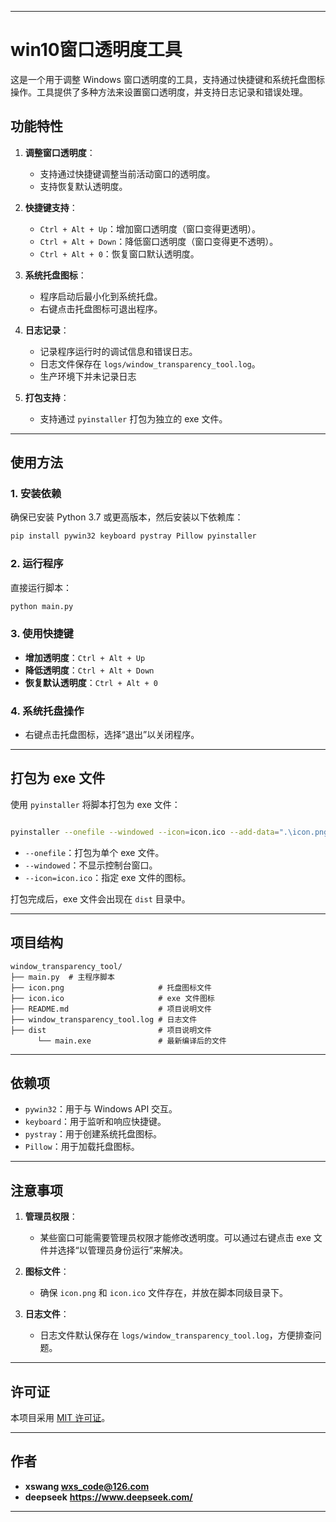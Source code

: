 
---

# win10窗口透明度工具

这是一个用于调整 Windows 窗口透明度的工具，支持通过快捷键和系统托盘图标操作。工具提供了多种方法来设置窗口透明度，并支持日志记录和错误处理。

## 功能特性

1. **调整窗口透明度**：
   - 支持通过快捷键调整当前活动窗口的透明度。
   - 支持恢复默认透明度。

2. **快捷键支持**：
   - `Ctrl + Alt + Up`：增加窗口透明度（窗口变得更透明）。
   - `Ctrl + Alt + Down`：降低窗口透明度（窗口变得更不透明）。
   - `Ctrl + Alt + 0`：恢复窗口默认透明度。

3. **系统托盘图标**：
   - 程序启动后最小化到系统托盘。
   - 右键点击托盘图标可退出程序。

4. **日志记录**：
   - 记录程序运行时的调试信息和错误日志。
   - 日志文件保存在 `logs/window_transparency_tool.log`。
   - 生产环境下并未记录日志

5. **打包支持**：
   - 支持通过 `pyinstaller` 打包为独立的 exe 文件。

---

## 使用方法

### 1. 安装依赖

确保已安装 Python 3.7 或更高版本，然后安装以下依赖库：

```bash
pip install pywin32 keyboard pystray Pillow pyinstaller
```

### 2. 运行程序

直接运行脚本：

```bash
python main.py
```

### 3. 使用快捷键

- **增加透明度**：`Ctrl + Alt + Up`
- **降低透明度**：`Ctrl + Alt + Down`
- **恢复默认透明度**：`Ctrl + Alt + 0`

### 4. 系统托盘操作

- 右键点击托盘图标，选择“退出”以关闭程序。

---

## 打包为 exe 文件

使用 `pyinstaller` 将脚本打包为 exe 文件：

```bash

pyinstaller --onefile --windowed --icon=icon.ico --add-data=".\icon.png;." --hidden-import pystray --clean main.py
```

- `--onefile`：打包为单个 exe 文件。
- `--windowed`：不显示控制台窗口。
- `--icon=icon.ico`：指定 exe 文件的图标。

打包完成后，exe 文件会出现在 `dist` 目录中。

---

## 项目结构

```
window_transparency_tool/
├── main.py  # 主程序脚本
├── icon.png                     # 托盘图标文件
├── icon.ico                     # exe 文件图标
├── README.md                    # 项目说明文件
├── window_transparency_tool.log # 日志文件
├── dist                         # 项目说明文件
      └── main.exe               # 最新编译后的文件
```

---

## 依赖项

- `pywin32`：用于与 Windows API 交互。
- `keyboard`：用于监听和响应快捷键。
- `pystray`：用于创建系统托盘图标。
- `Pillow`：用于加载托盘图标。

---

## 注意事项

1. **管理员权限**：
   - 某些窗口可能需要管理员权限才能修改透明度。可以通过右键点击 exe 文件并选择“以管理员身份运行”来解决。

2. **图标文件**：
   - 确保 `icon.png` 和 `icon.ico` 文件存在，并放在脚本同级目录下。

3. **日志文件**：
   - 日志文件默认保存在 `logs/window_transparency_tool.log`，方便排查问题。

---

## 许可证

本项目采用 [MIT 许可证](LICENSE)。

---

## 作者

- **xswang  wxs_code@126.com**
- **deepseek** **https://www.deepseek.com/**



---
